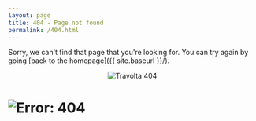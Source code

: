 ```yaml
---
layout: page
title: 404 - Page not found
permalink: /404.html
---
```


Sorry, we can't find that page that you're looking for. You can try again by going [back to the homepage]({{ site.baseurl }}/).


<p align="center">
  <img src="/images/travolta404.gif?raw=true" alt="Travolta 404"/>
</p>

# ![Error: 404](/images/travolta404.gif "Travolta 404")
